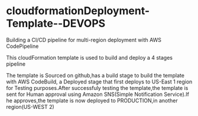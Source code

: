 # cloudformationDeployment-Template--DEVOPS
Building a CI/CD pipeline for multi-region deployment with AWS CodePipeline

This cloudFormation template is used to build and deploy a 4 stages pipeline

The template is Sourced on github,has a build stage to build the template with AWS CodeBuild,
a Deployed stage that first deploys to US-East 1 region for Testing purposes.After successfuly testing the template,the template is
sent for Human approval using Amazon SNS(Simple Notification Service).If he approves,the template is now deployed to PRODUCTION,in another region(US-WEST 2)
